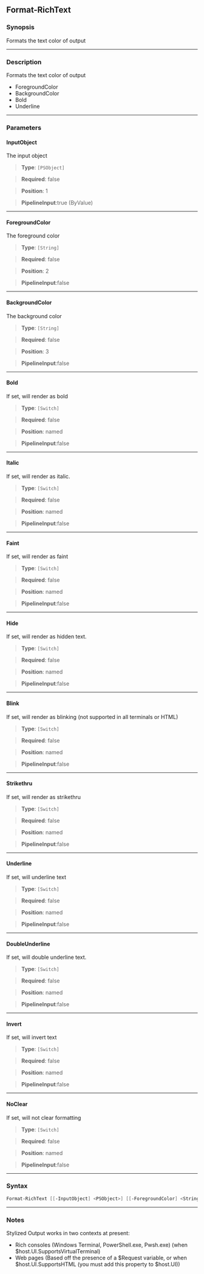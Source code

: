 Format-RichText
---------------
### Synopsis
Formats the text color of output

---
### Description

Formats the text color of output

* ForegroundColor
* BackgroundColor
* Bold
* Underline

---
### Parameters
#### **InputObject**

The input object



> **Type**: ```[PSObject]```

> **Required**: false

> **Position**: 1

> **PipelineInput**:true (ByValue)



---
#### **ForegroundColor**

The foreground color



> **Type**: ```[String]```

> **Required**: false

> **Position**: 2

> **PipelineInput**:false



---
#### **BackgroundColor**

The background color



> **Type**: ```[String]```

> **Required**: false

> **Position**: 3

> **PipelineInput**:false



---
#### **Bold**

If set, will render as bold



> **Type**: ```[Switch]```

> **Required**: false

> **Position**: named

> **PipelineInput**:false



---
#### **Italic**

If set, will render as italic.



> **Type**: ```[Switch]```

> **Required**: false

> **Position**: named

> **PipelineInput**:false



---
#### **Faint**

If set, will render as faint



> **Type**: ```[Switch]```

> **Required**: false

> **Position**: named

> **PipelineInput**:false



---
#### **Hide**

If set, will render as hidden text.



> **Type**: ```[Switch]```

> **Required**: false

> **Position**: named

> **PipelineInput**:false



---
#### **Blink**

If set, will render as blinking (not supported in all terminals or HTML)



> **Type**: ```[Switch]```

> **Required**: false

> **Position**: named

> **PipelineInput**:false



---
#### **Strikethru**

If set, will render as strikethru



> **Type**: ```[Switch]```

> **Required**: false

> **Position**: named

> **PipelineInput**:false



---
#### **Underline**

If set, will underline text



> **Type**: ```[Switch]```

> **Required**: false

> **Position**: named

> **PipelineInput**:false



---
#### **DoubleUnderline**

If set, will double underline text.



> **Type**: ```[Switch]```

> **Required**: false

> **Position**: named

> **PipelineInput**:false



---
#### **Invert**

If set, will invert text



> **Type**: ```[Switch]```

> **Required**: false

> **Position**: named

> **PipelineInput**:false



---
#### **NoClear**

If set, will not clear formatting



> **Type**: ```[Switch]```

> **Required**: false

> **Position**: named

> **PipelineInput**:false



---
### Syntax
```PowerShell
Format-RichText [[-InputObject] <PSObject>] [[-ForegroundColor] <String>] [[-BackgroundColor] <String>] [-Bold] [-Italic] [-Faint] [-Hide] [-Blink] [-Strikethru] [-Underline] [-DoubleUnderline] [-Invert] [-NoClear] [<CommonParameters>]
```
---
### Notes
Stylized Output works in two contexts at present:
* Rich consoles (Windows Terminal, PowerShell.exe, Pwsh.exe) (when $host.UI.SupportsVirtualTerminal)
* Web pages (Based off the presence of a $Request variable, or when $host.UI.SupportsHTML (you must add this property to $host.UI))
